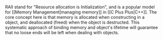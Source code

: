 RAII stand for "Resource allocation is Initialization", and is a popular model for [[Memory Management|managing memory]] in [[C Plus Plus|C++]]. The core concept here is that memory is allocated when constructing in a object, and deallocated (freed) when the object is destructed. This systematic approach of binding memory and object's lifetime will guarantee that no loose ends will be left when dealing with objects.